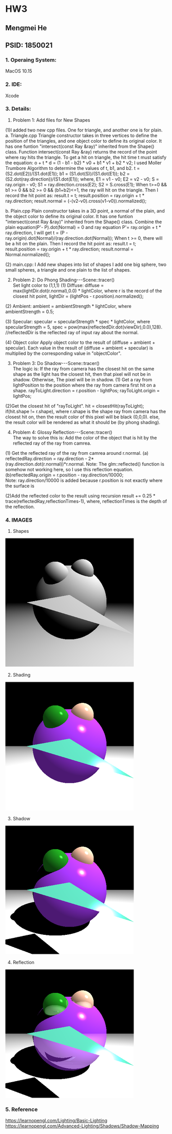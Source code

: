 # HW3

## Mengmei He
## PSID: 1850021

### 1. Operaing System:
MacOS 10.15

### 2. IDE:
Xcode

### 3. Details:
1. Problem 1: Add files for New Shapes

(1)I added two new cpp files. One for triangle, and another one is for plain.
a. Triangle.cpp
Triangle constructor takes in three vertices to define the position of the triangles, and one object color to define its original color.
It has one funtion "intersect(const Ray &ray)" inherited from the Shape() class.
Function intersect(const Ray &ray) returns the record of the point where ray hits the triangle. 
To get a hit on triangle, the hit time t must satisfy the equation: o + t * d = (1 - b1 - b2) * v0 + b1 * v1 + b2 * v2;
I used Moller Trumbore Algorithm to determine the values of t, b1, and b2. 
t = (S2.dot(E2))/(S1.dot(E1));
b1 = (S1.dot(S))/(S1.dot(E1));
b2 = (S2.dot(ray.direction))/(S1.dot(E1));
where, E1 = v1 - v0;
    E2 = v2 - v0;
    S = ray.origin - v0;
    S1 = ray.direction.cross(E2);
    S2 = S.cross(E1);
When t>=0 && b1 >= 0 && b2 >= 0 && (b1+b2)<=1, the ray will hit on the triangle. 
Then I record the hit point as:
        result.t = t;
        result.position = ray.origin + t * ray.direction;
        result.normal = (-(v2-v0).cross(v1-v0)).normalized();
        
b. Plain.cpp
Plain constructor takes in a 3D point, a normal of the plain, and the object color to define its original color.
It has one funtion "intersect(const Ray &ray)" inherited from the Shape() class.
Combine the plain equation(P'- P).dot(Normal) = 0 and ray equation P'= ray.origin + t * ray.direction, 
I will get t = (P - ray.origin).dot(Normal)/(ray.direction.dot(Normal));
When t >= 0, there will be a hit on the plain.
Then I record the hit point as:
    result.t = t;
    result.position = ray.origin + t * ray.direction;
    result.normal = Normal.normalized();
    
(2) main.cpp: I Add new shapes into list of shapes 
I add one big sphere, two small spheres, a triangle and one plain to the list of shapes. 

2. Problem 2: Do Phong Shading---Scene::tracer() <br>
Set light color to (1,1,1)
(1) Diffuse: 
diffuse = max(lightDir.dot(r.normal),0.0) * lightColor, 
where r is the record of the closest hit point,
lightDir = (lightPos - r.position).normalized();

(2) Ambient: 
ambient = ambientStrength * lightColor, 
where ambientStrength = 0.5;

(3) Specular: 
specular = specularStrength * spec * lightColor, 
where specularStrength = 5, 
spec = pow(max(reflectedDir.dot(viewDir),0.0),128). //reflectedDir is the reflected ray of input ray about the normal.

(4) Object color 
Apply object color to the result of (diffuse + ambient + specular). 
Each value in the result of (diffuse + ambient + specular) is multiplied by the corresponding value in "objectColor".

3. Problem 3: Do Shadow---Scene::tracer() <br>
The logic is: 
If the ray from camera has the closest hit on the same shape as the light has the closest hit, then that pixel will not be in shadow.
Otherwise, The pixel will be in shadow.
(1) Get a ray from lightPosition to the position where the ray from camera first hit on a shape.
rayToLight.direction = r.position - lightPos;
rayToLight.origin = lightPos;

(2)Get the closest hit of "rayToLight".
hit = closestHit(rayToLight);
if(hit.shape != r.shape), where r.shape is the shape ray from camera has the closest hit on,
then the result color of this pixel will be black (0,0,0).
else, the result color will be rendered as what it should be (by phong shading).

4. Problem 4: Glossy Reflection---Scene::tracer() <br>
The way to solve this is: Add the color of the object that is hit by the reflected ray of the ray from camrea.

(1) Get the reflected ray of the ray from camrea around r.normal.
(a) reflectedRay.direction = ray.direction - 2*(ray.direction.dot(r.normal))*r.normal.
Note: The glm::reflected() function is somehow not working here, so I use this reflection equation.
(b)reflectedRay.origin = r.position - ray.direction/10000;  
Note: ray.direction/10000 is added because r.position is not exactly where the surface is

(2)Add the reflected color to the result using recursion
result += 0.25 * trace(reflectedRay,reflectionTimes-1),
where, reflectionTimes is the depth of the reflection.

### 4. IMAGES

1. Shapes

![Image of Ambient](Image/P1.png)

2. Shading

![Image of Ambient](Image/P2.png)

3. Shadow

![Image of Ambient](Image/P3.png)

4. Reflection

![Image of Ambient](Image/P4.png)

### 5. Reference
https://learnopengl.com/Lighting/Basic-Lighting
https://learnopengl.com/Advanced-Lighting/Shadows/Shadow-Mapping
